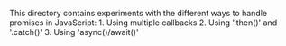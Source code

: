 This directory contains experiments with the different ways to handle promises in JavaScript:
    1. Using multiple callbacks
    2. Using '.then()' and '.catch()'
    3. Using 'async()/await()'


